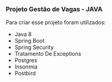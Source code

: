 ### Projeto Gestão de Vagas - JAVA

Para criar esse projeto foram utilizados:

- Java 8
- Spring Boot
- Spring Security
- Tratamento De Exceptions
- Postgres
- Insonmia
- Postbird
